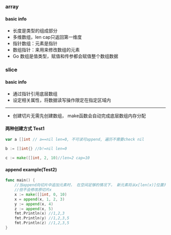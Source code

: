 ### array

#### basic info
- 长度是类型的组成部分
- 多维数组，len cap只返回第一维度
- 指针数组：元素是指针
- 数组指针：来用来修改数组的元素
- Go 数组是值类型，赋值和传参都会赋值整个数组数据


### slice
#### basic info
- 通过指针引用底层数组
- 设定相关属性，将数据读写操作限定在指定区域内

-----
- 创建切片无需先创建数组， make函数会自动完成底层数组内存分配

#### 两种创建方式 Test1
```go
var a []int // a==nil len=0, 不可读可append, 遍历不需要check nil

b := []int{} //b!=nil len=0

c := make([]int, 2, 10)//len=2 cap=10

```


#### append example(Test2)
```go
func main() {
	//当append向切片中追加元素时， 在空间足够的情况下， 新元素将从x[len(x)]位置开始存放， append会生成一个新的切片
	//但不会修改原切片x
	x := make([]int, 0, 10)
	x = append(x, 1, 2, 3)
	y := append(x, 4)
	z := append(x, 5)
	fmt.Println(x) //1,2,3
	fmt.Println(y) //1,2,3,5
	fmt.Println(z) //1,2,3,5
}
```